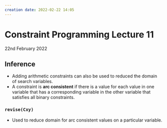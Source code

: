 ```yaml
---
creation date: 2022-02-22 14:05
---
```

#  Constraint Programming Lecture 11
22nd February 2022

## Inference
- Adding arithmetic constraints can also be used to reduced the domain of search variables.
- A constraint is **arc consistent** if there is a value for each value in one variable that has a corresponding variable in the other variable that satisfies all binary constraints.
### `revise(Cxy)`
- Used to reduce domain for arc consistent values on a particular variable.